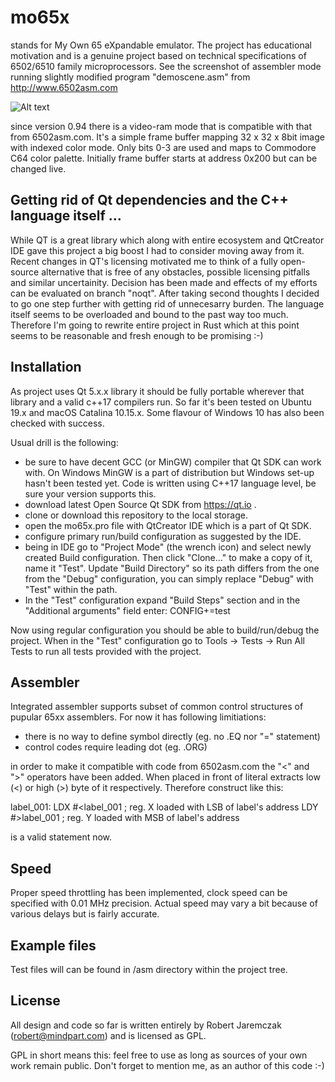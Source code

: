 # mo65x
stands for My Own 65 eXpandable emulator. The project has educational motivation and is a genuine project based on technical specifications of 6502/6510 family microprocessors. See the screenshot of assembler mode running slightly modified program "demoscene.asm" from http://www.6502asm.com

![Alt text](http://mindpart.com/wp-content/uploads/2020/01/mo65x-demoscene.png "Assembler mode view")

since version 0.94 there is a video-ram mode that is compatible with that from 6502asm.com. It's a simple frame buffer mapping 32 x 32 x 8bit image with indexed color mode. Only bits 0-3 are used and maps to Commodore C64 color palette. Initially frame buffer starts at address 0x200 but can be changed live.

## Getting rid of Qt dependencies and the C++ language itself ...
While QT is a great library which along with entire ecosystem and QtCreator IDE gave this project a big boost I had to consider moving away from it. Recent changes in QT's licensing motivated me to think of a fully open-source alternative that is free of any obstacles, possible licensing pitfalls and similar uncertainity. Decision has been made and effects of my efforts can be evaluated on branch "noqt". After taking second thoughts I decided to go one step further with getting rid of unnecesarry burden. The language itself seems to be overloaded and bound to the past way too much. Therefore I'm going to rewrite entire project in Rust which at this point seems to be reasonable and fresh enough to be promising :-)

## Installation
As project uses Qt 5.x.x library it should be fully portable wherever that library and a valid c++17 compilers run. So far it's been tested on Ubuntu 19.x and macOS Catalina 10.15.x. Some flavour of Windows 10 has also been checked with success.

Usual drill is the following:
* be sure to have decent GCC (or MinGW) compiler that Qt SDK can work with. On Windows MinGW is a part of distribution but Windows set-up hasn't been tested yet. Code is written using C++17 language level, be sure your version supports this.
* download latest Open Source Qt SDK from https://qt.io .
* clone or download this repository to the local storage.
* open the mo65x.pro file with QtCreator IDE which is a part of Qt SDK.
* configure primary run/build configuration as suggested by the IDE.
* being in IDE go to "Project Mode" (the wrench icon) and select newly created Build configuration. Then click "Clone..." to make a copy of it, name it "Test". Update "Build Directory" so its path differs from the one from the "Debug" configuration, you can simply replace "Debug" with "Test" within the path.
* In the "Test" configuration expand "Build Steps" section and in the "Additional arguments" field enter: CONFIG+=test

Now using regular configuration you should be able to build/run/debug the project. When in the "Test" configuration go to Tools -> Tests -> Run All Tests to run all tests provided with the project.

## Assembler
Integrated assembler supports subset of common control structures of pupular 65xx assemblers. For now it has following limitiations:
* there is no way to define symbol directly (eg. no .EQ nor "=" statement)
* control codes require leading dot (eg. .ORG)

in order to make it compatible with code from 6502asm.com the "<" and ">" operators have been added. When placed in front of literal extracts low (<) or high (>) byte of it respectively. Therefore construct like this:

label_001:
  LDX #<label_001 ; reg. X loaded with LSB of label's address
  LDY #>label_001 ; reg. Y loaded with MSB of label's address
  
is a valid statement now.

## Speed
Proper speed throttling has been implemented, clock speed can be specified with 0.01 MHz precision. Actual speed may vary a bit because of various delays but is fairly accurate.

## Example files
Test files will can be found in /asm directory within the project tree. 

## License
All design and code so far is written entirely by Robert Jaremczak (robert@mindpart.com) and is licensed as GPL.

GPL in short means this: feel free to use as long as sources of your own work remain public. Don't forget to mention me, as an author of this code :-)
